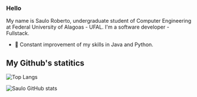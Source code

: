 ### Hello 




My name is Saulo Roberto, undergraduate student of Computer Engineering at Federal University of Alagoas - UFAL. I'm a software developer - Fullstack. 

- 📖 Constant improvement of my skills in Java and Python.

## My Github's statitics

![Top Langs](https://github-readme-stats.vercel.app/api/top-langs/?username=saulolv&theme=tokyonight&layout=compact)

![Saulo GitHub stats](https://github-readme-stats.vercel.app/api?username=saulolv&show_icons=true&theme=radical&show_icons=true&count_private=true&repo=github-readme-stats)
